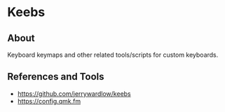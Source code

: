 # Keebs

## About
Keyboard keymaps and other related tools/scripts for custom keyboards.

## References and Tools
- <https://github.com/jerrywardlow/keebs>
- <https://config.qmk.fm>
